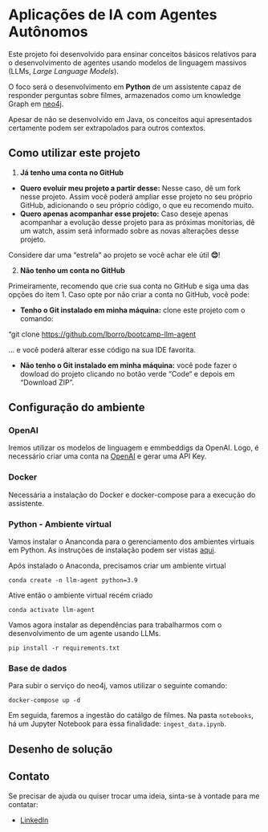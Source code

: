 # Aplicações de IA com Agentes Autônomos 
Este projeto foi desenvolvido para ensinar conceitos básicos relativos para o desenvolvimento de agentes usando modelos de linguagem massivos (LLMs, *Large Language Models*).

O foco será o desenvolvimento em **Python** de um assistente capaz de responder perguntas sobre filmes, armazenados como um knowledge Graph em [neo4j](https://neo4j.com).

Apesar de não se desenvolvido em Java, os conceitos aqui apresentados certamente podem ser extrapolados para outros contextos.

## Como utilizar este projeto
1. **Já tenho uma conta no GitHub**

- **Quero evoluir meu projeto a partir desse:** Nesse caso, dê um fork nesse projeto. Assim você poderá ampliar esse projeto no seu próprio GitHub, adicionando o seu próprio código, o que eu recomendo muito.
- **Quero apenas acompanhar esse projeto:** Caso deseje apenas acompanhar a evolução desse projeto para as próximas monitorias, dê um watch, assim será informado sobre as novas alterações desse projeto.

Considere dar uma “estrela“ ao projeto se você achar ele útil **😊**!

2. **Não tenho um conta no GitHub**

Primeiramente, recomendo que crie sua conta no GitHub e siga uma das opções do item 1. Caso opte por não criar a conta no GitHub, você pode:

- **Tenho o Git instalado em minha máquina:** clone este projeto com o comando:

“git clone <https://github.com/lborro/bootcamp-llm-agent>

… e você poderá alterar esse código na sua IDE favorita.

- **Não tenho o Git instalado em minha máquina:** você pode fazer o dowload do projeto clicando no botão verde “Code“ e depois em “Download ZIP”.


## Configuração do ambiente

### OpenAI
Iremos utilizar os modelos de linguagem e emmbeddigs da OpenAI. Logo, é necessário criar uma conta na [OpenAI](https://platform.openai.com/) e gerar uma API Key.

### Docker
Necessária a instalação do Docker e docker-compose para a execução do assistente.

### Python - Ambiente virtual

Vamos instalar o Ananconda para o gerenciamento dos ambientes virtuais em Python. As instruções de instalação podem ser vistas [aqui](https://conda.io/projects/conda/en/latest/user-guide/install/index.html).

Após instalado o Anaconda, precisamos criar um ambiente virtual

`conda create -n llm-agent python=3.9`

Ative então o ambiente virtual recém criado

`conda activate llm-agent`

Vamos agora instalar as dependências para trabalharmos com o desenvolvimento de um agente usando LLMs.

`pip install -r requirements.txt`

### Base de dados

Para subir o serviço do neo4j, vamos utilizar o seguinte comando:

`docker-compose up -d`

Em seguida, faremos a ingestão do catálgo de filmes. Na pasta `notebooks`, há um Jupyter Notebook para essa finalidade: `ingest_data.ipynb`. 

## Desenho de solução

## Contato
Se precisar de ajuda ou quiser trocar uma ideia, sinta-se à vontade para me contatar:

- [LinkedIn](https://www.linkedin.com/in/lborro/)